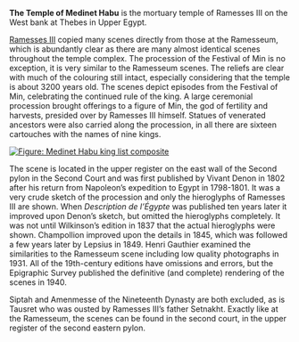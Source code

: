 <p class="lead mb-3"><strong>The Temple of Medinet Habu</strong> is the mortuary temple of Ramesses III on the West bank at Thebes in Upper Egypt.</p><p><a href="/pharaohs/Ramesses-III">Ramesses III</a> copied many scenes directly from those at the Ramesseum, which is abundantly clear as there are many almost identical scenes throughout the temple complex. The procession of the Festival of Min is no exception, it is very similar to the Ramesseum scenes. The reliefs are clear with much of the colouring still intact, especially considering that the temple is about 3200 years old. The scenes depict episodes from the Festival of Min, celebrating the continued rule of the king. A large ceremonial procession brought offerings to a figure of Min, the god of fertility and harvests, presided over by Ramesses III himself. Statues of venerated ancestors were also carried along the procession, in all there are sixteen cartouches with the names of nine kings.</p><div class="py-3"><a href="/images/MHKL1200.webp"><img loading="lazy" class="img-fluid opak" data-smoothzoom="zoomT" src="/images/MHKL1200.webp" alt="Figure: Medinet Habu king list composite"></a></div><p>The scene is located in the upper register on the east wall of the Second pylon in the Second Court and was first published by Vivant Denon in 1802 after his return from Napoleon’s expedition to Egypt in 1798-1801. It was a very crude sketch of the procession and only the hieroglyphs of Ramesses III are shown. When <em>Description de l’Égypte</em> was published ten years later it improved upon Denon’s sketch, but omitted the hieroglyphs completely. It was not until Wilkinson’s edition in 1837 that the actual hieroglyphs were shown. Champollion improved upon the details in 1845, which was followed a few years later by Lepsius in 1849. Henri Gauthier examined the similarities to the Ramesseum scene including low quality photographs in 1931. All of the 19th-century editions have omissions and errors, but the Epigraphic Survey published the definitive (and complete) rendering of the scenes in 1940.</p><p>Siptah and Amenmesse of the Nineteenth Dynasty are both excluded, as is Tausret who was ousted by Ramesses III’s father Setnakht. Exactly like at the Ramesseum, the scenes can be found in the second court, in the upper register of the second eastern pylon.</p>
